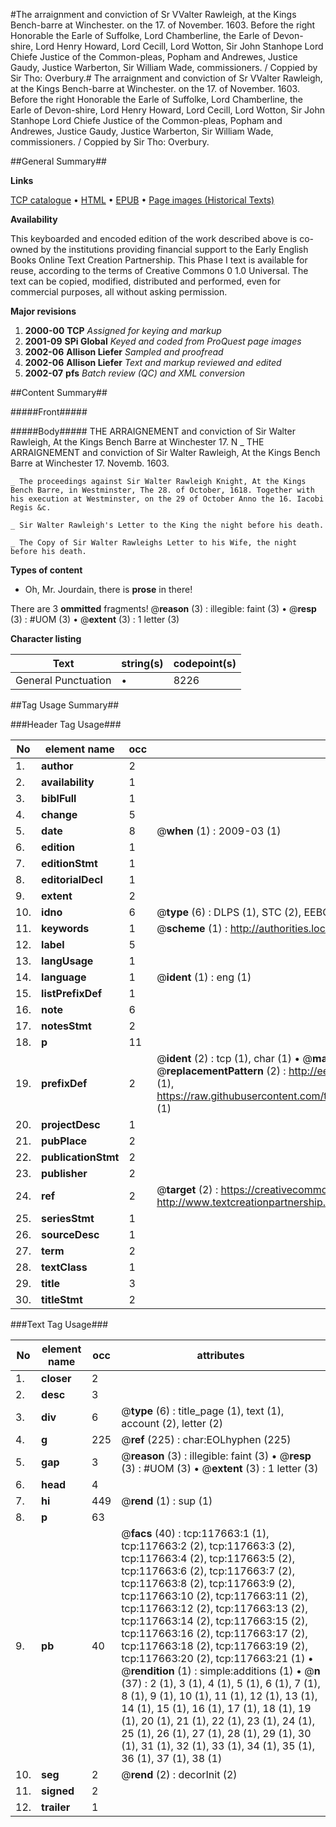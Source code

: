 #The arraignment and conviction of Sr VValter Rawleigh, at the Kings Bench-barre at Winchester. on the 17. of November. 1603. Before the right Honorable the Earle of Suffolke, Lord Chamberline, the Earle of Devon-shire, Lord Henry Howard, Lord Cecill, Lord Wotton, Sir John Stanhope Lord Chiefe Justice of the Common-pleas, Popham and Andrewes, Justice Gaudy, Justice Warberton, Sir William Wade, commissioners. / Coppied by Sir Tho: Overbury.#
The arraignment and conviction of Sr VValter Rawleigh, at the Kings Bench-barre at Winchester. on the 17. of November. 1603. Before the right Honorable the Earle of Suffolke, Lord Chamberline, the Earle of Devon-shire, Lord Henry Howard, Lord Cecill, Lord Wotton, Sir John Stanhope Lord Chiefe Justice of the Common-pleas, Popham and Andrewes, Justice Gaudy, Justice Warberton, Sir William Wade, commissioners. / Coppied by Sir Tho: Overbury.

##General Summary##

**Links**

[TCP catalogue](http://www.ota.ox.ac.uk/tcp/)  • 
[HTML](http://tei.it.ox.ac.uk/tcp/Texts-HTML/free/A25/A25867.html)  • 
[EPUB](http://tei.it.ox.ac.uk/tcp/Texts-EPUB/free/A25/A25867.epub) • 
[Page images (Historical Texts)](https://data.historicaltexts.jisc.ac.uk/view?pubId=eebo-99865423e&pageId=eebo-99865423e-117663-1)

**Availability**

This keyboarded and encoded edition of the
	       work described above is co-owned by the institutions
	       providing financial support to the Early English Books
	       Online Text Creation Partnership. This Phase I text is
	       available for reuse, according to the terms of Creative
	       Commons 0 1.0 Universal. The text can be copied,
	       modified, distributed and performed, even for
	       commercial purposes, all without asking permission.

**Major revisions**

1. __2000-00__ __TCP__ *Assigned for keying and markup*
1. __2001-09__ __SPi Global__ *Keyed and coded from ProQuest page images*
1. __2002-06__ __Allison Liefer__ *Sampled and proofread*
1. __2002-06__ __Allison Liefer__ *Text and markup reviewed and edited*
1. __2002-07__ __pfs__ *Batch review (QC) and XML conversion*

##Content Summary##

#####Front#####

#####Body#####
THE ARRAIGNEMENT and conviction of Sir Walter Rawleigh, At the Kings Bench Barre at Winchester 17. N
    _ THE ARRAIGNEMENT and conviction of Sir Walter Rawleigh, At the Kings Bench Barre at Winchester 17. Novemb. 1603.

    _ The proceedings against Sir Walter Rawleigh Knight, At the Kings Bench Barre, in Westminster, The 28. of October, 1618. Together with his execution at Westminster, on the 29 of October Anno the 16. Iacobi Regis &c.

    _ Sir Walter Rawleigh's Letter to the King the night before his death.

    _ The Copy of Sir Walter Rawleighs Letter to his Wife, the night before his death.

**Types of content**

  * Oh, Mr. Jourdain, there is **prose** in there!

There are 3 **ommitted** fragments! 
 @__reason__ (3) : illegible: faint (3)  •  @__resp__ (3) : #UOM (3)  •  @__extent__ (3) : 1 letter (3)

**Character listing**


|Text|string(s)|codepoint(s)|
|---|---|---|
|General Punctuation|•|8226|

##Tag Usage Summary##

###Header Tag Usage###

|No|element name|occ|attributes|
|---|---|---|---|
|1.|__author__|2||
|2.|__availability__|1||
|3.|__biblFull__|1||
|4.|__change__|5||
|5.|__date__|8| @__when__ (1) : 2009-03 (1)|
|6.|__edition__|1||
|7.|__editionStmt__|1||
|8.|__editorialDecl__|1||
|9.|__extent__|2||
|10.|__idno__|6| @__type__ (6) : DLPS (1), STC (2), EEBO-CITATION (1), PROQUEST (1), VID (1)|
|11.|__keywords__|1| @__scheme__ (1) : http://authorities.loc.gov/ (1)|
|12.|__label__|5||
|13.|__langUsage__|1||
|14.|__language__|1| @__ident__ (1) : eng (1)|
|15.|__listPrefixDef__|1||
|16.|__note__|6||
|17.|__notesStmt__|2||
|18.|__p__|11||
|19.|__prefixDef__|2| @__ident__ (2) : tcp (1), char (1)  •  @__matchPattern__ (2) : ([0-9\-]+):([0-9IVX]+) (1), (.+) (1)  •  @__replacementPattern__ (2) : http://eebo.chadwyck.com/downloadtiff?vid=$1&page=$2 (1), https://raw.githubusercontent.com/textcreationpartnership/Texts/master/tcpchars.xml#$1 (1)|
|20.|__projectDesc__|1||
|21.|__pubPlace__|2||
|22.|__publicationStmt__|2||
|23.|__publisher__|2||
|24.|__ref__|2| @__target__ (2) : https://creativecommons.org/publicdomain/zero/1.0/ (1), http://www.textcreationpartnership.org/docs/. (1)|
|25.|__seriesStmt__|1||
|26.|__sourceDesc__|1||
|27.|__term__|2||
|28.|__textClass__|1||
|29.|__title__|3||
|30.|__titleStmt__|2||


###Text Tag Usage###

|No|element name|occ|attributes|
|---|---|---|---|
|1.|__closer__|2||
|2.|__desc__|3||
|3.|__div__|6| @__type__ (6) : title_page (1), text (1), account (2), letter (2)|
|4.|__g__|225| @__ref__ (225) : char:EOLhyphen (225)|
|5.|__gap__|3| @__reason__ (3) : illegible: faint (3)  •  @__resp__ (3) : #UOM (3)  •  @__extent__ (3) : 1 letter (3)|
|6.|__head__|4||
|7.|__hi__|449| @__rend__ (1) : sup (1)|
|8.|__p__|63||
|9.|__pb__|40| @__facs__ (40) : tcp:117663:1 (1), tcp:117663:2 (2), tcp:117663:3 (2), tcp:117663:4 (2), tcp:117663:5 (2), tcp:117663:6 (2), tcp:117663:7 (2), tcp:117663:8 (2), tcp:117663:9 (2), tcp:117663:10 (2), tcp:117663:11 (2), tcp:117663:12 (2), tcp:117663:13 (2), tcp:117663:14 (2), tcp:117663:15 (2), tcp:117663:16 (2), tcp:117663:17 (2), tcp:117663:18 (2), tcp:117663:19 (2), tcp:117663:20 (2), tcp:117663:21 (1)  •  @__rendition__ (1) : simple:additions (1)  •  @__n__ (37) : 2 (1), 3 (1), 4 (1), 5 (1), 6 (1), 7 (1), 8 (1), 9 (1), 10 (1), 11 (1), 12 (1), 13 (1), 14 (1), 15 (1), 16 (1), 17 (1), 18 (1), 19 (1), 20 (1), 21 (1), 22 (1), 23 (1), 24 (1), 25 (1), 26 (1), 27 (1), 28 (1), 29 (1), 30 (1), 31 (1), 32 (1), 33 (1), 34 (1), 35 (1), 36 (1), 37 (1), 38 (1)|
|10.|__seg__|2| @__rend__ (2) : decorInit (2)|
|11.|__signed__|2||
|12.|__trailer__|1||
